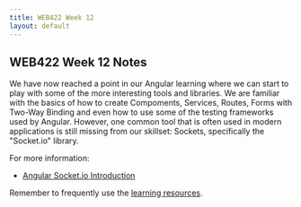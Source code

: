 ```yaml
---
title: WEB422 Week 12
layout: default
---
```


## WEB422 Week 12 Notes

We have now reached a point in our Angular learning where we can start to play with some of the more interesting tools and libraries. We are familiar with the basics of how to create Compoments, Services, Routes, Forms with Two-Way Binding and even how to use some of the testing frameworks used by Angular. However, one common tool that is often used in modern applications is still missing from our skillset: Sockets, specifically the "Socket.io" library.

For more information:

* [Angular Socket.io Introduction](angular-socketio-intro)

Remember to frequently use the [learning resources](/web422/resources).
